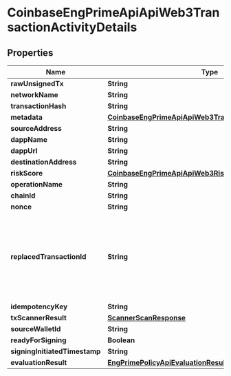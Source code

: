 
# CoinbaseEngPrimeApiApiWeb3TransactionActivityDetails

## Properties
Name | Type | Description | Notes
------------ | ------------- | ------------- | -------------
**rawUnsignedTx** | **String** |  | 
**networkName** | **String** |  | 
**transactionHash** | **String** |  |  [optional]
**metadata** | [**CoinbaseEngPrimeApiApiWeb3TransactionActivityMetadata**](CoinbaseEngPrimeApiApiWeb3TransactionActivityMetadata.md) |  |  [optional]
**sourceAddress** | **String** |  |  [optional]
**dappName** | **String** |  |  [optional]
**dappUrl** | **String** |  |  [optional]
**destinationAddress** | **String** |  |  [optional]
**riskScore** | [**CoinbaseEngPrimeApiApiWeb3RiskScore**](CoinbaseEngPrimeApiApiWeb3RiskScore.md) |  |  [optional]
**operationName** | **String** |  |  [optional]
**chainId** | **String** |  |  [optional]
**nonce** | **String** |  |  [optional]
**replacedTransactionId** | **String** | Id of transaction being replaced (speedup or cancel). This is also the activity id for the transaction. |  [optional]
**idempotencyKey** | **String** |  |  [optional]
**txScannerResult** | [**ScannerScanResponse**](ScannerScanResponse.md) |  |  [optional]
**sourceWalletId** | **String** |  |  [optional]
**readyForSigning** | **Boolean** |  |  [optional]
**signingInitiatedTimestamp** | **String** |  |  [optional]
**evaluationResult** | [**EngPrimePolicyApiEvaluationResult**](EngPrimePolicyApiEvaluationResult.md) |  |  [optional]



